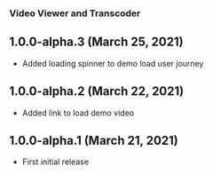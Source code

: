 ### Video Viewer and Transcoder

## 1.0.0-alpha.3 (March 25, 2021)

- Added loading spinner to demo load user journey

## 1.0.0-alpha.2 (March 22, 2021)

- Added link to load demo video

## 1.0.0-alpha.1 (March 21, 2021)

- First initial release
